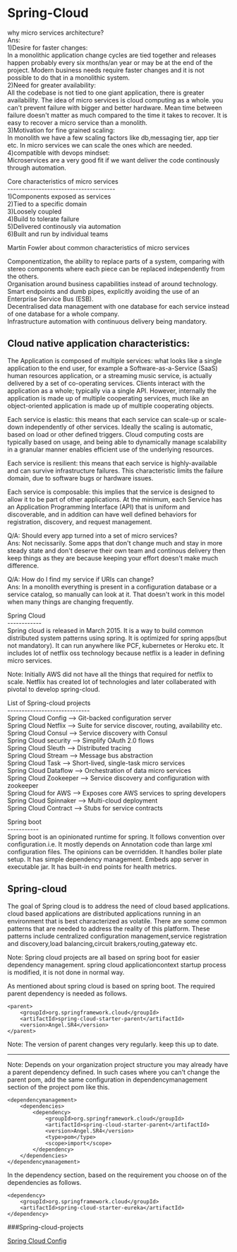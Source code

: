 # Spring-Cloud

why micro services architecture?<br>
Ans:<br>
1)Desire for faster changes:<br>
In a monolithic application change cycles are tied together and releases happen probably every six months/an year or may be at the end of the project. Modern business needs require faster changes and it is not possible to do that in a monolithic system.<br>
2)Need for greater availability:<br>
All the codebase is not tied to one giant application, there is greater availability. The idea of micro services is cloud computing as a whole.  you can't prevent failure with bigger and better hardware. Mean time between failure doesn't matter as much compared to the time it takes to recover. It is easy to recover a micro service than a monolith.<br>
3)Motivation for fine grained scaling:<br>
In monolith we have a few scaling factors like db,messaging tier, app tier etc. In micro services we can scale the ones which are needed.<br>
4)compatible with devops mindset:<br>
Microservices are a very good fit if we want deliver the code continously through automation.

Core characteristics of micro services<br>
--------------------------------------<br>
1)Components exposed as services<br>
2)Tied to a specific domain<br>
3)Loosely coupled<br>
4)Build to tolerate failure<br>
5)Delivered continously via automation<br>
6)Built and run by individual teams<br>

Martin Fowler about common characteristics of micro services

Componentization, the ability to replace parts of a system, comparing with stereo components where each piece can be replaced independently from the others.<br>
Organisation around business capabilities instead of around technology.<br>
Smart endpoints and dumb pipes, explicitly avoiding the use of an Enterprise Service Bus (ESB).<br>
Decentralised data management with one database for each service instead of one database for a whole company.<br>
Infrastructure automation with continuous delivery being mandatory.<br>

Cloud native application characteristics:
-----------------------------------------

The Application is composed of multiple services: what looks like a single application to the end user, for example a Software-as-a-Service (SaaS) human resources application, or a streaming music service, is actually delivered by a set of co-operating services. Clients interact with the application as a whole; typically via a single API. However, internally the application is made up of multiple cooperating services, much like an object-oriented application is made up of multiple cooperating objects.

Each service is elastic: this means that each service can scale-up or scale-down independently of other services. Ideally the scaling is automatic, based on load or other defined triggers. Cloud computing costs are typically based on usage, and being able to dynamically manage scalability in a granular manner enables efficient use of the underlying resources.

Each service is resilient: this means that each service is highly-available and can survive infrastructure failures. This characteristic limits the failure domain, due to software bugs or hardware issues.

Each service is composable: this implies that the service is designed to allow it to be part of other applications. At the minimum, each Service has an Application Programming Interface (API) that is uniform and discoverable, and in addition can have well defined behaviors for registration, discovery, and request management.

Q/A: Should every app turned into a set of micro services?<br>
Ans: Not necissarily. Some apps that don't change much and stay in more steady state and don't deserve their own team and continous delivery then keep things as they are because keeping your effort doesn't make much difference.

Q/A: How do I find my service if URIs can change?<br>
Ans: In a monolith everything is present in a configuration database or a service catalog, so manually can look at it. That doesn't work  in this model when many things are changing frequently.

Spring Cloud<br>
------------<br>
Spring cloud is released in March 2015. It is a way to build common distributed system patterns using spring. It is optimized for spring apps(but not mandatory). It can run anywhere like PCF, kubernetes or Heroku etc. It includes lot of netflix oss technology because netflix is a leader in defining micro services. 

Note: Initially AWS did not have all the things that required for netflix to scale. Netflix has created lot of technologies and later collaberated with pivotal to develop spring-cloud.

List of Spring-cloud projects<br>
-----------------------------<br>
Spring Cloud Config --> Git-backed configuration server<br>
Spring Cloud Netflix --> Suite for service discover, routing, availability etc.<br>
Spring Cloud Consul --> Service discovery with Consul<br>
Spring Cloud security --> Simplify OAuth 2.0 flows<br>
Spring Cloud Sleuth --> Distributed tracing<br>
Spring Cloud Stream --> Message bus abstraction<br>
Spring Cloud Task --> Short-lived, single-task micro services<br>
Spring Cloud Dataflow --> Orchestration of data micro services<br>
Spring Cloud Zookeeper --> Service discovery and configuration with zookeeper<br>
Spring Cloud for AWS --> Exposes core AWS services to spring developers<br>
Spring Cloud Spinnaker --> Multi-cloud deployment<br>
Spring Cloud Contract --> Stubs for service contracts<br>

Spring boot<br>
-----------<br>
Spring boot is an opinionated runtime for spring. It follows convention over configuration.i.e. It mostly depends on Annotation code than large xml configuration files. The opinions can be overridden. It handles boiler plate setup. It has simple dependency management. Embeds app server in executable jar. It has built-in end points for health metrics.

Spring-cloud
------------
The goal of Spring cloud is to address the need of cloud based applications. cloud based applications are distributed applications running in an environment that is best characterized as volatile. There are some common patterns that are needed to address the reality of this platform. These patterns include centralized configuration management,service registration and discovery,load balancing,circuit brakers,routing,gateway etc.

Note: Spring cloud projects are all based on spring boot for easier dependency management.
spring cloud applicationcontext startup process is modified, it is not done in normal way.

As mentioned about spring cloud is based on spring boot. The required parent dependency is needed as follows.

	<parent>
		<groupId>org.springframework.cloud</groupId>
		<artifactId>spring-cloud-starter-parent</artifactId>
		<version>Angel.SR4</version>
	</parent>

Note: The version of parent changes very regularly. keep this up to date.
*****
Note: Depends on your organization project structure you may already have a parent dependency defined. In such cases where you can't change the parent pom, add the same configuration in dependencymanagement section of the project pom like this.

	<dependencymanagement>
		<dependencies>
			<dependency>
				<groupId>org.springframework.cloud</groupId>
				<artifactId>spring-cloud-starter-parent</artifactId>
				<version>Angel.SR4</version>
				<type>pom</type>
				<scope>import</scope>
			</dependency>
		</dependencies>
	</dependencymanagement>
	
In the dependency section, based on the requirement you choose on of the dependencies as follows.

	<dependency>
		<groupId>org.springframework.cloud</groupId>
		<artifactId>spring-cloud-starter-eureka</artifactId>
	</dependency>
	
###Spring-cloud-projects

[Spring Cloud Config](Spring_Cloud_Config_1.md)

